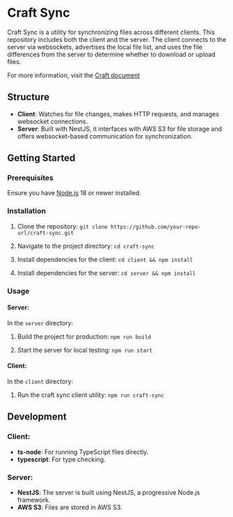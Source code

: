 # Craft Sync

Craft Sync is a utility for synchronizing files across different clients. This repository includes both the client and the server. The client connects to the server via websockets, advertises the local file list, and uses the file differences from the server to determine whether to download or upload files.

For more information, visit the [Craft document](https://www.craft.me/s/6RSZoUQqzqqTk2)

## Structure

- **Client**: Watches for file changes, makes HTTP requests, and manages websocket connections.
- **Server**: Built with NestJS, it interfaces with AWS S3 for file storage and offers websocket-based communication for synchronization.

## Getting Started

### Prerequisites

Ensure you have [Node.js](https://nodejs.org/) 18 or newer installed.

### Installation

1. Clone the repository:
   `git clone https://github.com/your-repo-url/craft-sync.git`

2. Navigate to the project directory:
   `cd craft-sync`

3. Install dependencies for the client:
   `cd client && npm install`

4. Install dependencies for the server:
   `cd server && npm install`


### Usage

#### **Server:**

In the `server` directory:

1. Build the project for production:
   `npm run build`

2. Start the server for local testing:
   `npm run start`

#### **Client:**

In the `client` directory:
1. Run the craft sync client utility:
    `npm run craft-sync`

## Development

### Client:

- **ts-node**: For running TypeScript files directly.
- **typescript**: For type checking.

### Server:

- **NestJS**: The server is built using NestJS, a progressive Node.js framework.
- **AWS S3**: Files are stored in AWS S3.